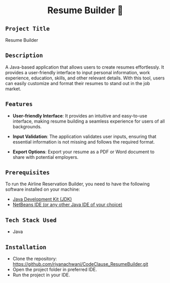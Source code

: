 <h1 align="center">
  <a href="# Resume Builder"></a>
  Resume Builder 💙
</h1>

## `Project Title`
Resume Builder

## `Description`
A Java-based application that allows users to create resumes effortlessly. It provides a user-friendly interface to input personal information, work experience, education, skills, and other relevant details. With this tool, users can easily customize and format their resumes to stand out in the job market.

## `Features`
- **User-friendly Interface**: It provides an intuitive and easy-to-use interface, making resume building a seamless experience for users of all backgrounds.

- **Input Validation**: The application validates user inputs, ensuring that essential information is not missing and follows the required format.

- **Export Options**: Export your resume as a PDF or Word document to share with potential employers.

## `Prerequisites`
To run the Airline Reservation Builder, you need to have the following software installed on your machine:
- [Java Development Kit (JDK)](https://www.oracle.com/in/java/technologies/downloads/#jdk20-linux)
- [NetBeans IDE (or any other Java IDE of your choice)](https://netbeans.apache.org/download/index.html)

## `Tech Stack Used`
- Java

## `Installation`
- Clone the repository: https://github.com/riyanachwani/CodeClause_ResumeBuilder.git
- Open the project folder in preferred IDE.
- Run the project in your IDE.
